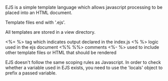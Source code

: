 EJS is a simple template language which allows javascript processing to be placed into an HTML document.

Template files end with '.ejs'. 

All templates are stored in a view directory.

<%= %>          tag which indicates output declared in the index.js
<% %>           logic used in the ejs document
<%% %%>         comments 
<%-  %>         used to include other template files or HTML that should be rendered

EJS doesn't follow the same scoping rules as Javascript. In order to check whether a variable used in EJS exists, you need to use the 'locals' object to prefix a passed variable. 

